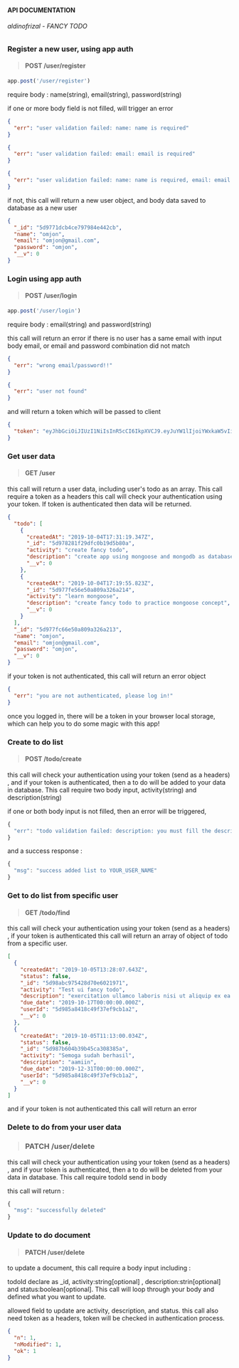 #### API DOCUMENTATION

###### aldinofrizal - FANCY TODO




### Register a new user, using app auth

> #### POST /user/register

```javascript
app.post('/user/register')
```

require body : name(string), email(string), password(string)

if one or more body field is not filled, will trigger an error

```json
{
  "err": "user validation failed: name: name is required"
}

{
  "err": "user validation failed: email: email is required"
}

{
  "err": "user validation failed: name: name is required, email: email is required"
}
```

if not, this call will return a new user object, and body data saved to database as a new user

```json
{
  "_id": "5d9771dcb4ce797984e442cb",
  "name": "omjon",
  "email": "omjon@gmail.com",
  "password": "omjon",
  "__v": 0
}
```



### Login using app auth

> #### POST /user/login

```javascript
app.post('/user/login')
```

require body : email(string) and password(string)

this call will return an error if there is no user has a same email with input body email, or email and password combination did not match

```json
{
  "err": "wrong email/password!!"
}

{
  "err": "user not found"
}
```

and will return a token which will be passed to client

```json
{
  "token": "eyJhbGciOiJIUzI1NiIsInR5cCI6IkpXVCJ9.eyJuYW1lIjoiYWxkaW5vIiwiZW1haWwiOiJhbGRpbm9AZ21haWwuY29tIiwiaWF0IjoxNTcwMjA2NDE1fQ.j6HKbsTNPbj3pTXZzUf1oDy9JyQSvaR94r9hW2Rxs6c"
}
```



### Get user data

> #### GET /user

this call will return a user data, including user's todo as an array. This call require a token as a headers this call will check your authentication using your token. If token is authenticated then data will be returned. 

```json
{
  "todo": [
    {
      "createdAt": "2019-10-04T17:31:19.347Z",
      "_id": "5d978281f29dfc0b19d5b80a",
      "activity": "create fancy todo",
      "description": "create app using mongoose and mongodb as database, express as app framework and jquery as dom",
      "__v": 0
    },
    {
      "createdAt": "2019-10-04T17:19:55.823Z",
      "_id": "5d977fe56e50a809a326a214",
      "activity": "learn mongoose",
      "description": "create fancy todo to practice mongoose concept",
      "__v": 0
    }
  ],
  "_id": "5d977fc66e50a809a326a213",
  "name": "omjon",
  "email": "omjon@gmail.com",
  "password": "omjon",
  "__v": 0
}
```

if your token is not authenticated, this call will return an error object

```json
{
  "err": "you are not authenticated, please log in!"
}
```





once you logged in, there will be a token in your browser local storage, which can help you to do some magic with this app!

### Create to do list

> #### POST /todo/create

this call will check your authentication using your token (send as a headers)  , and if your token is authenticated, then a to do will be added to your data in database. This call require two body input, activity(string) and description(string)

if one or both body input is not filled, then an error will be triggered,

```javascript
{
  "err": "todo validation failed: description: you must fill the description form"
}
```

and a success response :

```javascript
{
  "msg": "success added list to YOUR_USER_NAME"
}
```





### Get to do list from specific user

> #### GET /todo/find

this call will check your authentication using your token (send as a headers) , if your token is authenticated this call will return an array of object of todo from a specific user. 

```json
[
  {
    "createdAt": "2019-10-05T13:28:07.643Z",
    "status": false,
    "_id": "5d98abc975428d70e6021971",
    "activity": "Test ui fancy todo",
    "description": "exercitation ullamco laboris nisi ut aliquip ex ea commodo consequat. Duis aute irure dolor in reprehenderit in voluptate velit esse cillum",
    "due_date": "2019-10-17T00:00:00.000Z",
    "userId": "5d985a8418c49f37ef9cb1a2",
    "__v": 0
  },
  {
    "createdAt": "2019-10-05T11:13:00.034Z",
    "status": false,
    "_id": "5d987b604b39b45ca308385a",
    "activity": "Semoga sudah berhasil",
    "description": "aamiin",
    "due_date": "2019-12-31T00:00:00.000Z",
    "userId": "5d985a8418c49f37ef9cb1a2",
    "__v": 0
  }
]
```

and if your token is not authenticated this call will return an error





### Delete to do from your user data

> ### PATCH /user/delete

this call will check your authentication using your token (send as a headers)  , and if your token is authenticated, then a to do will be deleted from your data in database. This call require todoId send in body

this call will return :

```javascript
{
  "msg": "successfully deleted"
}
```





### Update to do document

> #### PATCH /user/delete

to update a document, this call require a body input including :

todoId declare as _id, activity:string[optional] , description:strin[optional] and status:boolean[optional]. This call will loop through your body and defined what you want to update. 

allowed field to update are activity, description, and status. this call also need token as a headers, token will be checked in authentication process. 

```json
{
  "n": 1,
  "nModified": 1,
  "ok": 1
}
```











